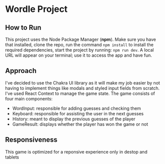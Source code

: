 # Wordle Project


## How to Run

This project uses the Node Package Manager (**npm**). Make sure you have that installed, clone the repo, run the command `npm install` to install the required dependencies, start the project by running: `npm run dev`. A local URL will appear on your terminal; use it to access the app and have fun.

## Approach

I've decided to use the Chakra UI library as it will make my job easier by not having to implement things like modals and styled input fields from scratch. I've used React Context to manage the game state. The game consists of four main components:

- WordInput: responsible for adding guesses and checking them
- Keyboard: responsible for assisting the user in the next guesses
- History: meant to display the previous guesses of the player
- GameResult: displays whether the player has won the game or not

## Responsiveness

This game is optimized for a reponsive experience only in destop and tablets
